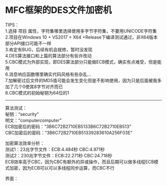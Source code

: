 ﻿# MFC框架的DES文件加密机TIPS：  1.选择 项目 属性，字符集哪里选择使用多字节字符集，不要用UNICODE字符集  2.项目在Windows 10 + VS2017 + X64 +Release下编译测试通过，非X64版本部分API接口可能不一样   3.肯定有BUG，后续有机会就修，暂时没发现  4.DES算法接口和上篇的算法部分有些许改动  5.CBC模式为外部实现，即DES算法部分只能做ECB模式，确实有点难受，但是能用  6.消息响应函数哪里确实代码风格有些杂乱…  7.加解密过后文件的MD5值可能会发生变化但是不影响使用，因为只是后面被我多加了几个0使其8字节对齐而已  8.CBC模式的初始秘钥为64位的1 ******************************算法测试：  秘钥：“security”  明文：“computercomputer”  ECB加密后的密码：“3B6C72B2710EB5133B6C72B2710EB513”  CBC加密后的密码：“3B6C72B2710EB51339283610A256F03E” 加密算法效率分析：  测试1：23兆字节文件：ECB:4.484秒 CBC:4.971秒  测试2：230兆字节文件：ECB:22.271秒 CBC:24.718秒  ECB效率高于CBC，因为CBC有额外的异或操作，而且后期可以做多线程ECB模式加密，因为ECB可以可以多线程同步运算，而CBC不行  界面：  